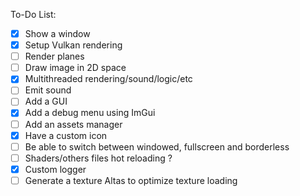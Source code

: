To-Do List:

- [x] Show a window
- [x] Setup Vulkan rendering
- [ ] Render planes
- [ ] Draw image in 2D space
- [x] Multithreaded rendering/sound/logic/etc
- [ ] Emit sound
- [ ] Add a GUI
- [x] Add a debug menu using ImGui
- [ ] Add an assets manager
- [x] Have a custom icon
- [ ] Be able to switch between windowed, fullscreen and borderless
- [ ] Shaders/others files hot reloading ?
- [x] Custom logger
- [ ] Generate a texture Altas to optimize texture loading